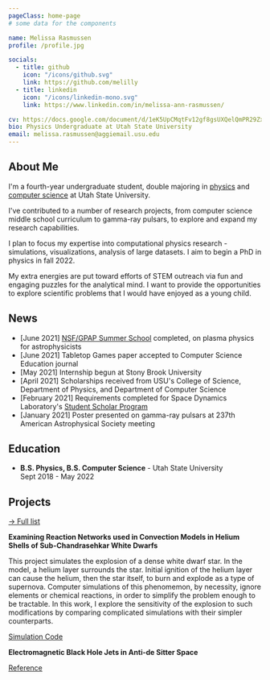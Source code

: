 ```yaml
---
pageClass: home-page
# some data for the components

name: Melissa Rasmussen
profile: /profile.jpg

socials:
  - title: github
    icon: "/icons/github.svg"
    link: https://github.com/melilly
  - title: linkedin
    icon: "/icons/linkedin-mono.svg"
    link: https://www.linkedin.com/in/melissa-ann-rasmussen/

cv: https://docs.google.com/document/d/1eK5UpCMqtFv12gf8gsUXQelQmPR29Zx78LEHnsLgJCA/edit?usp=sharing
bio: Physics Undergraduate at Utah State University
email: melissa.rasmussen@aggiemail.usu.edu
---
```


<ProfileSection :frontmatter="$page.frontmatter" />

## About Me

I'm a fourth-year undergraduate student, double majoring in [physics](https://catalog.usu.edu/preview_program.php?catoid=12&poid=9639) and [computer science](https://catalog.usu.edu/preview_program.php?catoid=12&poid=9373) at Utah State University.

I've contributed to a number of research projects, from computer science middle school curriculum to gamma-ray pulsars, to explore and expand my research capabilities. 

I plan to focus my expertise into computational physics research - simulations, visualizations, analysis of large datasets. I aim to begin a PhD in physics in fall 2022. 

My extra energies are put toward efforts of STEM outreach via fun and engaging puzzles for the analytical mind. I want to provide the opportunities to explore scientific problems that I would have enjoyed as a young child. 


## News

- [June 2021] [NSF/GPAP Summer School](https://www.gpapschool.com/) completed, on plasma physics for astrophysicists
- [June 2021] Tabletop Games paper accepted to Computer Science Education journal
- [May 2021] Internship begun at Stony Brook University
- [April 2021] Scholarships received from USU's College of Science, Department of Physics, and Department of Computer Science
- [February 2021] Requirements completed for Space Dynamics Laboratory's [Student Scholar Program](https://www.usu.edu/today/story/space-dynamics-laboratory-recognizes-student-scholars)
- [January 2021] Poster presented on gamma-ray pulsars at 237th American Astrophysical Society meeting


## Education

- **B.S. Physics, B.S. Computer Science** - Utah State University <br/>
Sept 2018 - May 2022


## Projects


[→ Full list](/projects/)

<ProjectCard link="/projects/subchandra">

  **Examining Reaction Networks used in Convection Models in Helium Shells of Sub-Chandrasehkar White Dwarfs**
  
  This project simulates the explosion of a dense white dwarf star. In the model, a helium layer surrounds the star. Initial ignition of the helium layer can cause the helium, then the star itself, to burn and explode as a type of supernova. Computer simulations of this phenomemon, by necessity, ignore elements or chemical reactions, in order to simplify the problem enough to be tractable. In this work, I explore the sensitivity of the explosion to such modifications by comparing complicated simulations with their simpler counterparts.

  [Simulation Code](https://github.com/AMReX-Astro/Castro)

</ProjectCard>

<ProjectCard image="projects/render-quasar-credit-eso-mkornmesser.jpg">

  **Electromagnetic Black Hole Jets in Anti-de Sitter Space**

  [Reference](https://arxiv.org/abs/2006.09901)

</ProjectCard>


<!-- Custom style for this page -->

<style lang="stylus">

.theme-container.home-page .page
  font-size 14px
  font-family "lucida grande", "lucida sans unicode", lucida, "Helvetica Neue", Helvetica, Arial, sans-serif;
  p
    margin 0 0 0.5rem
  p, ul, ol
    line-height normal
  a
    font-weight normal
  .theme-default-content:not(.custom) > h2
    margin-bottom 0.5rem
  .theme-default-content:not(.custom) > h2:first-child + p
    margin-top 0.5rem
  .theme-default-content:not(.custom) > h3
    padding-top 4rem

  /* Override */
  .md-card
    margin-top 0.5em
    .card-image
      padding 0.2rem
      img
        max-width 120px
        max-height 120px
    .card-content p
      -webkit-margin-after 0.2em

@media (max-width: 419px)
  .theme-container.home-page .page
    p, ul, ol
      line-height 1.5

    .md-card
      .card-image
        img 
          width 100%
          max-width 400px

</style>
